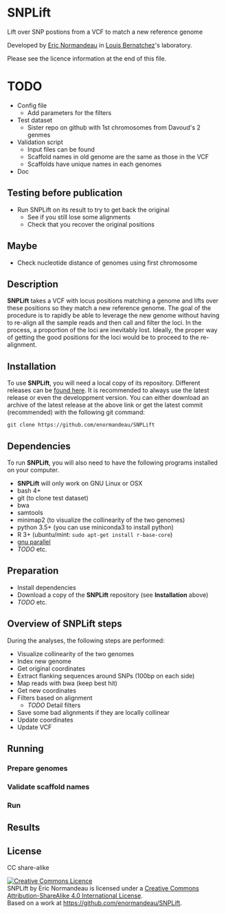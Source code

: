 # SNPLift

Lift over SNP postions from a VCF to match a new reference genome

Developed by [Eric Normandeau](https://github.com/enormandeau) in
[Louis Bernatchez](http://www.bio.ulaval.ca/louisbernatchez/presentation.htm)'s
laboratory.

Please see the licence information at the end of this file.

# TODO
- Config file
  - Add parameters for the filters
- Test dataset
  - Sister repo on github with 1st chromosomes from Davoud's 2 genmes
- Validation script
  - Input files can be found
  - Scaffold names in old genome are the same as those in the VCF
  - Scaffolds have unique names in each genomes
- Doc

## Testing before publication
- Run SNPLift on its result to try to get back the original
  - See if you still lose some alignments
  - Check that you recover the original positions

## Maybe
- Check nucleotide distance of genomes using first chromosome

## Description

**SNPLift** takes a VCF with locus positions matching a genome and lifts over
these positions so they match a new reference genome. The goal of the procedure
is to rapidly be able to leverage the new genome without having to re-align all
the sample reads and then call and filter the loci. In the process, a
proportion of the loci are inevitably lost. Ideally, the proper way of
getting the good positions for the loci would be to proceed to the
re-alignment.

## Installation

To use **SNPLift**, you will need a local copy of its repository. Different
releases can be [found here](https://github.com/enormandeau/SNPLift/releases).
It is recommended to always use the latest release or even the developpment
version. You can either download an archive of the latest release at the above
link or get the latest commit (recommended) with the following git command:

```
git clone https://github.com/enormandeau/SNPLift
```

## Dependencies

To run **SNPLift**, you will also need to have the following programs installed
on your computer.

- **SNPLift** will only work on GNU Linux or OSX
- bash 4+
- git (to clone test dataset)
- bwa
- samtools
- minimap2 (to visualize the collinearity of the two genomes)
- python 3.5+ (you can use miniconda3 to install python)
- R 3+ (ubuntu/mint: `sudo apt-get install r-base-core`)
- [gnu parallel](https://www.gnu.org/software/parallel/)
- *TODO* etc.

## Preparation

- Install dependencies
- Download a copy of the **SNPLift** repository (see **Installation** above)
- *TODO* etc.

## Overview of SNPLift steps

During the analyses, the following steps are performed:

- Visualize collinearity of the two genomes
- Index new genome
- Get original coordinates
- Extract flanking sequences around SNPs (100bp on each side)
- Map reads with bwa (keep best hit)
- Get new coordinates
- Filters based on alignment
  - *TODO* Detail filters
- Save some bad alignments if they are locally collinear
- Update coordinates
- Update VCF

## Running
### Prepare genomes
### Validate scaffold names
### Run

## Results

## License

CC share-alike

<a rel="license" href="http://creativecommons.org/licenses/by-sa/4.0/"><img alt="Creative Commons Licence" style="border-width:0" src="https://i.creativecommons.org/l/by-sa/4.0/88x31.png" /></a><br /><span xmlns:dct="http://purl.org/dc/terms/" property="dct:title">SNPLift</span> by <span xmlns:cc="http://creativecommons.org/ns#" property="cc:attributionName">Eric Normandeau</span> is licensed under a <a rel="license" href="http://creativecommons.org/licenses/by-sa/4.0/">Creative Commons Attribution-ShareAlike 4.0 International License</a>.<br />Based on a work at <a xmlns:dct="http://purl.org/dc/terms/" href="https://github.com/enormandeau/SNPLift" rel="dct:source">https://github.com/enormandeau/SNPLift</a>.
